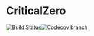 # CriticalZero
[![Build Status](https://img.shields.io/travis/LosersClub/CriticalZero.svg?style=flat-square)](https://travis-ci.org/LosersClub/CriticalZero)[![Codecov branch](https://img.shields.io/codecov/c/github/LosersClub/CriticalZero.svg?style=flat-square)](https://codecov.io/gh/LosersClub/CriticalZero)